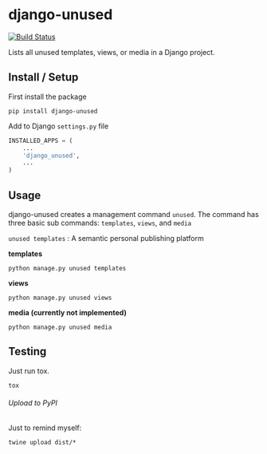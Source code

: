 # django-unused

[![Build Status](https://travis-ci.org/ticalcster/django-unused.svg?branch=master)](https://travis-ci.org/ticalcster/django-unused)

Lists all unused templates, views, or media in a Django project.

## Install / Setup ##
First install the package

    pip install django-unused

Add to Django `settings.py` file

```python
INSTALLED_APPS = (
    ...
    'django_unused',
    ...
)
```

## Usage ##

django-unused creates a management command `unused`.
The command has three basic sub commands: `templates`, `views`, and `media`

`unused templates`
: A semantic personal publishing platform


**templates**

    python manage.py unused templates

**views**

    python manage.py unused views

**media (currently not implemented)**

    python manage.py unused media

## Testing ##
Just run tox.

    tox

###### Upload to PyPI ######

Just to remind myself:

    twine upload dist/*

